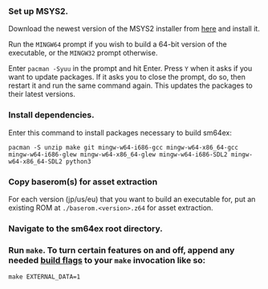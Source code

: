 ### Set up MSYS2.

Download the newest version of the MSYS2 installer from [here](https://github.com/msys2/msys2-installer/releases) and install it.

Run the `MINGW64` prompt if you wish to build a 64-bit version of the executable, or the `MINGW32` prompt otherwise.

Enter `pacman -Syuu` in the prompt and hit Enter. Press `Y` when it asks if you want to update packages. If it asks you to close the prompt, do so, then restart it and run the same command again. This updates the packages to their latest versions.

### Install dependencies.

Enter this command to install packages necessary to build sm64ex:

```
pacman -S unzip make git mingw-w64-i686-gcc mingw-w64-x86_64-gcc mingw-w64-i686-glew mingw-w64-x86_64-glew mingw-w64-i686-SDL2 mingw-w64-x86_64-SDL2 python3
```

### Copy baserom(s) for asset extraction

For each version (jp/us/eu) that you want to build an executable for, put an existing ROM at
`./baserom.<version>.z64` for asset extraction.

### Navigate to the sm64ex root directory.

### Run `make`. To turn certain features on and off, append any needed [build flags](https://github.com/sm64pc/sm64pc/wiki/Build-options) to your `make` invocation like so:

```
make EXTERNAL_DATA=1
```